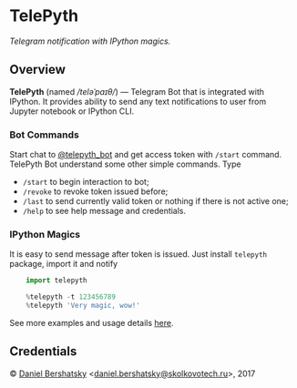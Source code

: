 # TelePyth

*Telegram notification with IPython magics.*

## Overview

**TelePyth** (named */teləˈpaɪθ/*) &mdash; Telegram Bot that is integrated with IPython.
It provides ability to send any text notifications to user from Jupyter notebook or IPython CLI.

### Bot Commands

Start chat to [@telepyth\_bot](https://telegram.me/telepyth_bot) and get access token with `/start` command.
TelePyth Bot understand some other simple commands. Type
+ `/start` to begin interaction to bot;
+ `/revoke` to revoke token issued before;
+ `/last` to send currently valid token or nothing if there is not active one;
+ `/help` to see help message and credentials.

### IPython Magics

It is easy to send message after token is issued. Just install `telepyth` package, import it and notify

```python
    import telepyth

    %telepyth -t 123456789
    %telepyth 'Very magic, wow!'
```

See more examples and usage details [here](examples/).

## Credentials

&copy; [Daniel Bershatsky](https://github.com/daskol) <[daniel.bershatsky@skolkovotech.ru](mailto:daniel.berhatsky@skolkovotech.ru)>, 2017
